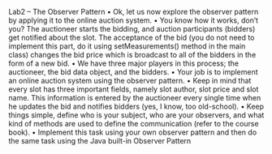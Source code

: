 Lab2 – The Observer Pattern
• Ok, let us now explore the observer pattern by applying it to the
online auction system.
• You know how it works, don’t you? The auctioneer starts the bidding,
and auction participants (bidders) get notified about the slot. The
acceptance of the bid (you do not need to implement this part, do it
using setMeasurements() method in the main class) changes the bid
price which is broadcast to all of the bidders in the form of a new bid.
• We have three major players in this process; the auctioneer, the bid
data object, and the bidders.
• Your job is to implement an online auction system using the observer
pattern.
• Keep in mind that every slot has three important fields, namely slot
author, slot price and slot name. This information is entered by the
auctioneer every single time when he updates the bid and notifies
bidders (yes, I know, too old-school).
• Keep things simple, define who is your subject, who are your
observers, and what kind of methods are used to define the
communication (refer to the course book).
• Implement this task using your own observer pattern and then do the
same task using the Java built-in Observer Pattern
